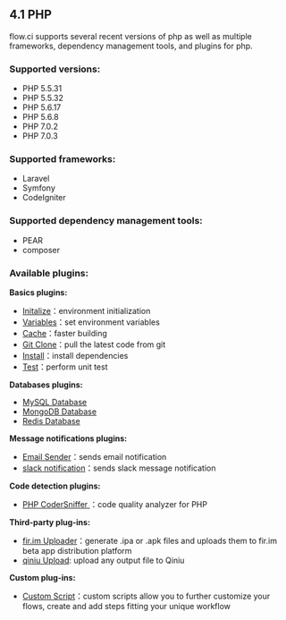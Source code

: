 ## 4.1 PHP

flow.ci supports several recent versions of php as well as multiple frameworks, dependency management tools, and plugins for php.

### Supported versions:

- PHP 5.5.31
- PHP 5.5.32
- PHP 5.6.17
- PHP 5.6.8
- PHP 7.0.2
- PHP 7.0.3

### Supported frameworks:

- Laravel
- Symfony
- CodeIgniter

### Supported dependency management tools:

- PEAR
- composer

### Available plugins:

<b>Basics plugins:</b>
- [Initalize](./plugins_initialize.html)：environment initialization 
- [Variables](./plugins_variables.html)：set environment variables
- [Cache](./plugins_cache.html)：faster building
- [Git Clone](./plugins_git_clone.html)：pull the latest code from git
- [Install](./plugins_install.html)：install dependencies
- [Test](./plugins_test.html)：perform unit test

<b>Databases plugins:</b>
- [MySQL Database](./plugins_mysql_database.html)
- [MongoDB Database](./plugins_mongodb_database.html)
- [Redis Database](./plugins_redis_database.html)

<b>Message notifications plugins:</b>
- [Email Sender](./plugins_email_sender.html)：sends email notification 
- [slack notification](./plugins_slack_notification.html)：sends slack message notification

<b>Code detection plugins:</b>
- [PHP CoderSniffer ](./plugins_php_codesniffer.md)：code quality analyzer for PHP

<b>Third-party plug-ins:</b>
- [fir.im Uploader](./plugins_firim_uploader.html)：generate .ipa or .apk files and uploads them to fir.im beta app distribution platform
- [qiniu Upload](./plugins_qiniu_upload.html): upload any output file to Qiniu

<b>Custom plug-ins:</b>
- [Custom Script](./plugins_custom_script.html)：custom scripts allow you to further customize your flows, create and add steps fitting your unique workflow
